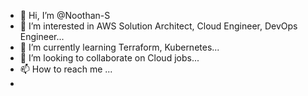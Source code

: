 - 👋 Hi, I’m @Noothan-S
- 👀 I’m interested in AWS Solution Architect, Cloud Engineer, DevOps Engineer...
- 🌱 I’m currently learning Terraform, Kubernetes...
- 💞️ I’m looking to collaborate on Cloud jobs...
- 📫 How to reach me ...
- 

<!---
Noothan-S/Noothan-S is a ✨ special ✨ repository because its `README.md` (this file) appears on your GitHub profile.
You can click the Preview link to take a look at your changes.
--->
